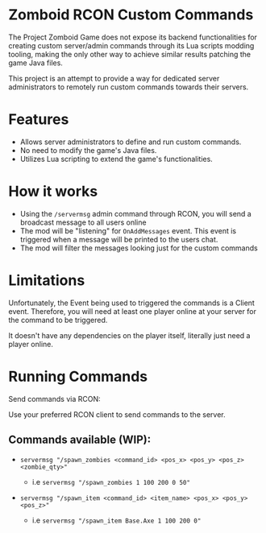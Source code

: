 # Zomboid RCON Custom Commands

The Project Zomboid Game does not expose its backend functionalities for creating custom server/admin commands through its Lua scripts modding tooling, making the only other way to achieve similar results patching the game Java files.

This project is an attempt to provide a way for dedicated server administrators to remotely run custom commands towards their servers.

# Features

- Allows server administrators to define and run custom commands.
- No need to modify the game's Java files.
- Utilizes Lua scripting to extend the game's functionalities.

# How it works

- Using the `/servermsg` admin command through RCON, you will send a broadcast message to all users online
- The mod will be "listening" for `OnAddMessages` event. This event is triggered when a message will be printed to the users chat.
- The mod will filter the messages looking just for the custom commands

# Limitations

Unfortunately, the Event being used to triggered the commands is a Client event. Therefore, you will need at least one player online at your server for the command to be triggered.

It doesn't have any dependencies on the player itself, literally just need a player online.

# Running Commands

Send commands via RCON:

Use your preferred RCON client to send commands to the server.

## Commands available (WIP):

- `servermsg "/spawn_zombies <command_id> <pos_x> <pos_y> <pos_z> <zombie_qty>"`
  - i.e `servermsg "/spawn_zombies 1 100 200 0 50"`

- `servermsg "/spawn_item <command_id> <item_name> <pos_x> <pos_y> <pos_z>"`
  - i.e `servermsg "/spawn_item Base.Axe 1 100 200 0"`